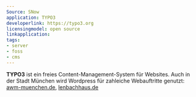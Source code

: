 ```yaml
---
Source: SNow
application: TYPO3
developerlink: https://typo3.org
licensingmodel: open source
linkapplication: 
tags:
- server
- foss
- cms
---
```


__TYPO3__ ist ein freies Content-Management-System für Websites.
Auch in der Stadt München wird Wordpress für zahleiche Webauftritte genutzt:
[awm-muenchen.de](https://www.awm-muenchen.de), [lenbachhaus.de](https://www.lenbachhaus.de)
